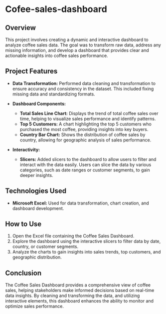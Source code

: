 # Cofee-sales-dashboard

## Overview

This project involves creating a dynamic and interactive dashboard to analyze coffee sales data. The goal was to transform raw data, address any missing information, and develop a dashboard that provides clear and actionable insights into coffee sales performance.

## Project Features

- **Data Transformation:** Performed data cleaning and transformation to ensure accuracy and consistency in the dataset. This included fixing missing data and standardizing formats.
  
- **Dashboard Components:**
  - **Total Sales Line Chart:** Displays the trend of total coffee sales over time, helping to visualize sales performance and identify patterns.
  - **Top 5 Customers:** A chart highlighting the top 5 customers who purchased the most coffee, providing insights into key buyers.
  - **Country Bar Chart:** Shows the distribution of coffee sales by country, allowing for geographic analysis of sales performance.
  
- **Interactivity:**
  - **Slicers:** Added slicers to the dashboard to allow users to filter and interact with the data easily. Users can slice the data by various categories, such as date ranges or customer segments, to gain deeper insights.

## Technologies Used

- **Microsoft Excel:** Used for data transformation, chart creation, and dashboard development.

## How to Use

1. Open the Excel file containing the Coffee Sales Dashboard.
2. Explore the dashboard using the interactive slicers to filter data by date, country, or customer segments.
3. Analyze the charts to gain insights into sales trends, top customers, and geographic distribution.

## Conclusion

The Coffee Sales Dashboard provides a comprehensive view of coffee sales, helping stakeholders make informed decisions based on real-time data insights. By cleaning and transforming the data, and utilizing interactive elements, this dashboard enhances the ability to monitor and optimize sales performance.
